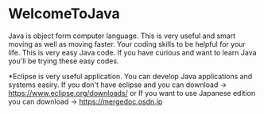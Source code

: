 # WelcomeToJava
Java is object form computer language. 
This is very useful and smart moving as well as moving faster.
Your coding skills to be helpful for your life.
This is very easy Java code. If you have curious and want to learn Java you'll be trying these easy codes.

*Eclipse is very useful application. You can develop Java applications and systems easiry.
    If you don't have eclipse and you can download →
    https://www.eclipse.org/downloads/
                or
   If you want to use Japanese edition you can download →
   https://mergedoc.osdn.jp
